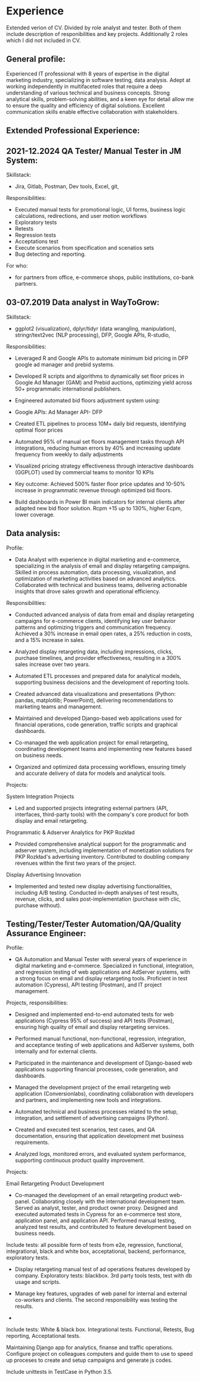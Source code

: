 # Experience
Extended verion of CV. Divided by role analyst and tester. Both of them include description of responibilities and key projects. Additionally 2 roles which I did not included in CV.

## General profile:
Experienced IT professional with 8 years of expertise in the digital marketing industry, specializing in software testing, data analysis. Adept at working independently in multifaceted roles that require a deep understanding of various technical and business concepts. Strong analytical skills, problem-solving abilities, and a keen eye for detail allow me to ensure the quality and efficiency of digital solutions. Excellent communication skills enable effective collaboration with stakeholders.

## Extended Professional Experience:

## 2021-12.2024 QA Tester/ Manual Tester in JM System:

Skillstack:
- Jira, Gitlab, Postman, Dev tools, Excel, git, 

Responsibilities:
- Executed manual tests for promotional logic, UI forms, business logic calculations, redirections, and user motion workflows
- Exploratory tests
- Retests
- Regression tests
- Acceptations test
- Execute scenarios from specification and scenatios sets
- Bug detecting and reporting.

For who:
- for partners from office, e-commerce shops, public institutions, co-bank partners.

## 03-07.2019 Data analyst in WayToGrow:

Skillstack:
- ggplot2 (visualization), dplyr/tidyr (data wrangling, manipulation), stringr/text2vec (NLP processing), DFP, Google APIs, R-studio, 

Responsibilities:
- Leveraged R and Google APIs to automate minimum bid pricing in DFP google ad manager and prebid systems.

- Developed R scripts and algorithms to dynamically set floor prices in Google Ad Manager (GAM) and Prebid auctions, optimizing yield across 50+ programmatic international publishers.

- Engineered automated bid floors adjustment system using:

- Google APIs: Ad Manager API- DFP

- Created ETL pipelines to process 10M+ daily bid requests, identifying optimal floor prices

- Automated 95% of manual set floors management tasks through API integrations, reducing human errors by 40% and increasing update frequency from weekly to daily adjustments

- Visualized pricing strategy effectiveness through interactive dashboards (GGPLOT) used by commercial teams to monitor 10 KPIs

- Key outcome: Achieved 500% faster floor price updates and 10-50% increase in programmatic revenue through optimized bid floors.

- Build dashboards in Power BI  main indicators for internal clients after adapted new bid floor solution. Rcpm +15 up to 130%, higher Ecpm, lower coverage.


## Data analysis:
Profile:
- Data Analyst with experience in digital marketing and e-commerce, specializing in the analysis of email and display retargeting campaigns. Skilled in process automation, data processing, visualization, and optimization of marketing activities based on advanced analytics. Collaborated with technical and business teams, delivering actionable insights that drove sales growth and operational efficiency.

Responsibilities:
- Conducted advanced analysis of data from email and display retargeting campaigns for e-commerce clients, identifying key user behavior patterns and optimizing triggers and communication frequency. Achieved a 30% increase in email open rates, a 25% reduction in costs, and a 15% increase in sales.

- Analyzed display retargeting data, including impressions, clicks, purchase timelines, and provider effectiveness, resulting in a 300% sales increase over two years.

- Automated ETL processes and prepared data for analytical models, supporting business decisions and the development of reporting tools.

- Created advanced data visualizations and presentations (Python: pandas, matplotlib; PowerPoint), delivering recommendations to marketing teams and management.

- Maintained and developed Django-based web applications used for financial operations, code generation, traffic scripts and graphical dashboards.

- Co-managed the web application project for email retargeting, coordinating development teams and implementing new features based on business needs.

- Organized and optimized data processing workflows, ensuring timely and accurate delivery of data for models and analytical tools.

Projects:

System Integration Projects
- Led and supported projects integrating external partners (API, interfaces, third-party tools) with the company's core product for both display and email retargeting.

Programmatic & Adserver Analytics for PKP Rozkład
-  Provided comprehensive analytical support for the programmatic and adserver system, including implementation of monetization solutions for PKP Rozkład's advertising inventory. Contributed to doubling company revenues within the first two years of the project.

Display Advertising Innovation
- Implemented and tested new display advertising functionalities, including A/B testing. Conducted in-depth analyses of test results, revenue, clicks, and sales post-implementation (purchase with clic, purchase without).
                        
                                             


## Testing/Tester/Tester Automation/QA/Quality Assurance Engineer:

Profile:
- QA Automation and Manual Tester with several years of experience in digital marketing and e-commerce. Specialized in functional, integration, and regression testing of web applications and AdServer systems, with a strong focus on email and display retargeting tools. Proficient in test automation (Cypress), API testing (Postman), and IT project management.

Projects, responsibilities:
- Designed and implemented end-to-end automated tests for web applications (Cypress 95% of success) and API tests (Postman), ensuring high quality of email and display retargeting services.

- Performed manual functional, non-functional, regression, integration, and acceptance testing of web applications and AdServer systems, both internally and for external clients.

- Participated in the maintenance and development of Django-based web applications supporting financial processes, code generation, and dashboards.

- Managed the development project of the email retargeting web application (Conversionlabs), coordinating collaboration with developers and partners, and implementing new tools and integrations.

- Automated technical and business processes related to the setup, integration, and settlement of advertising campaigns (Python).

- Created and executed test scenarios, test cases, and QA documentation, ensuring that application development met business requirements.

- Analyzed logs, monitored errors, and evaluated system performance, supporting continuous product quality improvement.

Projects:

Email Retargeting Product Development
- Co-managed the development of an email retargeting product web-panel. Collaborating closely with the international development team. Served as analyst, tester, and product owner proxy. Designed and executed automated tests in Cypress for an e-commerce test store, application panel, and application API. Performed manual testing, analyzed test results, and contributed to feature development based on business needs. 

Include tests: all possible form of tests from e2e, regression, functional, integrational, black and white box, acceptational, backend, performance, exploratory tests. 

- Display retargeting manual test of ad operations features developed by company. 
Exploratory tests: blackbox. 3rd party tools tests, test with db usage and scripts. 

- Manage key features, upgrades of web panel for internal and external co-workers and clients. The second responsibility was testing the results.
- 
Include tests: White & black box. Integrational tests. Functional, Retests, Bug reporting, Acceptational tests. 

Maintaining Django app for analytics, finanse and traffic operations. Configure project on colleagues computers and guide them to use to speed up proceses to create and setup campaigns and generate js codes.

Include unittests in TestCase in Python 3.5. 







